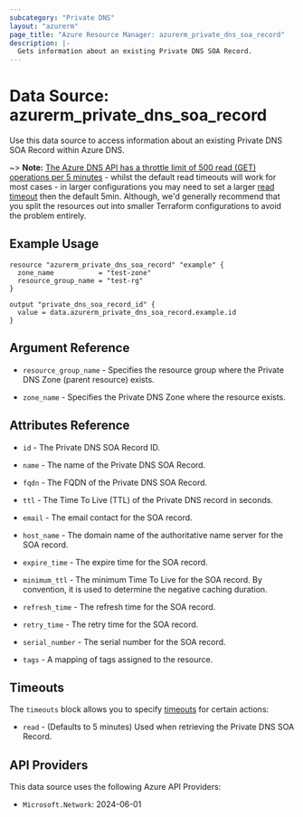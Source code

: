 ```yaml
---
subcategory: "Private DNS"
layout: "azurerm"
page_title: "Azure Resource Manager: azurerm_private_dns_soa_record"
description: |-
  Gets information about an existing Private DNS SOA Record.
---
```


# Data Source: azurerm_private_dns_soa_record

Use this data source to access information about an existing Private DNS SOA Record within Azure DNS.

~> **Note:** [The Azure DNS API has a throttle limit of 500 read (GET) operations per 5 minutes](https://docs.microsoft.com/azure/azure-resource-manager/management/request-limits-and-throttling#network-throttling) - whilst the default read timeouts will work for most cases - in larger configurations you may need to set a larger [read timeout](https://www.terraform.io/language/resources/syntax#operation-timeouts) then the default 5min. Although, we'd generally recommend that you split the resources out into smaller Terraform configurations to avoid the problem entirely.

## Example Usage

```hcl
resource "azurerm_private_dns_soa_record" "example" {
  zone_name           = "test-zone"
  resource_group_name = "test-rg"
}

output "private_dns_soa_record_id" {
  value = data.azurerm_private_dns_soa_record.example.id
}
```

## Argument Reference

* `resource_group_name` - Specifies the resource group where the Private DNS Zone (parent resource) exists.

* `zone_name` - Specifies the Private DNS Zone where the resource exists.

## Attributes Reference

* `id` - The Private DNS SOA Record ID.

* `name` - The name of the Private DNS SOA Record.

* `fqdn` - The FQDN of the Private DNS SOA Record.

* `ttl` - The Time To Live (TTL) of the Private DNS record in seconds.

* `email` - The email contact for the SOA record.

* `host_name` - The domain name of the authoritative name server for the SOA record.

* `expire_time` - The expire time for the SOA record.

* `minimum_ttl` - The minimum Time To Live for the SOA record. By convention, it is used to determine the negative caching duration.

* `refresh_time` - The refresh time for the SOA record.

* `retry_time` - The retry time for the SOA record.

* `serial_number` - The serial number for the SOA record.

* `tags` - A mapping of tags assigned to the resource.

## Timeouts

The `timeouts` block allows you to specify [timeouts](https://www.terraform.io/language/resources/syntax#operation-timeouts) for certain actions:

* `read` - (Defaults to 5 minutes) Used when retrieving the Private DNS SOA Record.

## API Providers
<!-- This section is generated, changes will be overwritten -->
This data source uses the following Azure API Providers:

* `Microsoft.Network`: 2024-06-01
